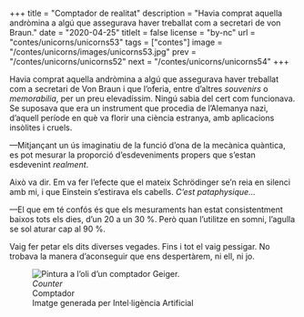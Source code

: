 +++
title = "Comptador de realitat"
description = "Havia comprat aquella andròmina a algú que assegurava haver treballat com a secretari de von Braun."
date = "2020-04-25"
titleIt = false
license = "by-nc"
url = "contes/unicorns/unicorns53"
tags = ["contes"]
image = "/contes/unicorns/images/unicorns53.jpg"
prev = "/contes/unicorns/unicorns52"
next = "/contes/unicorns/unicorns54"
+++

Havia comprat aquella andròmina a algú que assegurava haver treballat com a secretari de Von Braun i que l’oferia, entre d’altres *souvenirs* o *memorabilia*, per un preu elevadíssim. Ningú sabia del cert com funcionava. Se suposava que era un instrument que procedia de l’Alemanya nazi, d’aquell període en què va florir una ciència estranya, amb aplicacions insòlites i cruels.

—Mitjançant un ús imaginatiu de la funció d’ona de la mecànica quàntica, es pot mesurar la proporció d’esdeveniments propers que s’estan esdevenint *realment*.

Això va dir. Em va fer l’efecte que el mateix Schrödinger se’n reia en silenci amb mi, i que Einstein s’estirava els cabells. *C’est pataphysique…*

—El que em té confós és que els mesuraments han estat consistentment baixos tots els dies, d’un 20 a un 30 %. Però quan l’utilitze en somni, l’agulla se sol aturar cap al 90 %.

Vaig fer petar els dits diverses vegades. Fins i tot el vaig pessigar. No trobava la manera d’aconseguir que ens despertàrem, ni ell, ni jo.

<figure class="illustration"><img src="/contes/unicorns/images/unicorns53.jpg" alt="Pintura a l’oli d’un comptador Geiger."><figcaption><em>Counter</em><br>Comptador<br><span class="ai-disclaimer">Imatge generada per Intel·ligència Artificial</span></figcaption></figure>

